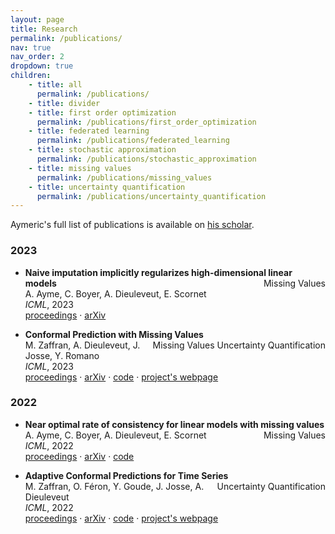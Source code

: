 ```yaml
---
layout: page
title: Research
permalink: /publications/
nav: true
nav_order: 2
dropdown: true
children:
    - title: all
      permalink: /publications/  
    - title: divider
    - title: first order optimization
      permalink: /publications/first_order_optimization
    - title: federated learning
      permalink: /publications/federated_learning
    - title: stochastic approximation
      permalink: /publications/stochastic_approximation
    - title: missing values
      permalink: /publications/missing_values
    - title: uncertainty quantification
      permalink: /publications/uncertainty_quantification
---
```


Aymeric's full list of publications is available on [his scholar](https://scholar.google.fr/citations?user=ge-OinUAAAAJ&hl=fr).

### 2023

- **Naive imputation implicitly regularizes high-dimensional linear models**  <span style="float:right;"><span style="background-color:var($color-tag-5)">Missing Values</span></span>  
A. Ayme, C. Boyer, A. Dieuleveut, E. Scornet  
*ICML*, 2023  
[proceedings](https://proceedings.mlr.press/v202/ayme23a.html) · [arXiv](https://arxiv.org/abs/2301.13585)

- **Conformal Prediction with Missing Values** <span style="float:right;"><span style="background-color:var(--global-theme-color)">Missing Values</span>  <span style="background-color:var(--global-theme-color)">Uncertainty Quantification</span></span>  
M. Zaffran, A. Dieuleveut, J. Josse, Y. Romano  
*ICML*, 2023  
[proceedings](https://proceedings.mlr.press/v202/zaffran23a.html) · [arXiv](https://arxiv.org/abs/2306.02732) · [code](https://github.com/mzaffran/ConformalPredictionMissingValues) · [project's webpage](http://mzaffran.github.io/uq-na)

### 2022

- **Near optimal rate of consistency for linear models with missing values**<span style="float:right;"><span style="background-color:var(--global-theme-color)">Missing Values</span></span>  
A. Ayme, C. Boyer, A. Dieuleveut, E. Scornet  
*ICML*, 2022  
[proceedings](https://proceedings.mlr.press/v162/ayme22a.html) · [arXiv](https://arxiv.org/abs/2202.01463) · [code](https://github.com/AlexisAyme/minimax_linear_na)

- **Adaptive Conformal Predictions for Time Series**<span style="float:right;"><span style="background-color:var(--global-theme-color)">Uncertainty Quantification</span></span>  
M. Zaffran, O. Féron, Y. Goude, J. Josse, A. Dieuleveut  
*ICML*, 2022  
[proceedings](https://proceedings.mlr.press/v162/zaffran22a.html) · [arXiv](https://arxiv.org/abs/2202.07282) · [code](https://github.com/mzaffran/adaptiveconformalpredictionstimeseries) · [project's webpage](http://mzaffran.github.io/acp-ts)

